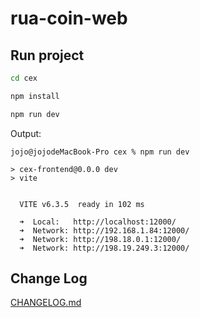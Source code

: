 # rua-coin-web

## Run project

```bash
cd cex
```

```bash
npm install
```

```bash
npm run dev
```

Output:

```
jojo@jojodeMacBook-Pro cex % npm run dev

> cex-frontend@0.0.0 dev
> vite


  VITE v6.3.5  ready in 102 ms

  ➜  Local:   http://localhost:12000/
  ➜  Network: http://192.168.1.84:12000/
  ➜  Network: http://198.18.0.1:12000/
  ➜  Network: http://198.19.249.3:12000/
```

## Change Log

[CHANGELOG.md](https://github.com/RuaFinance/rua-coin-web/blob/main/CHANGELOG.md)
